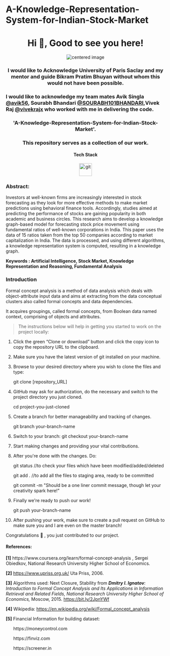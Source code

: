 # A-Knowledge-Representation-System-for-Indian-Stock-Market
<h1 align="center">Hi 👋, Good to see you here!</h1>  
<p align = "center">
    <img src="https://upload.wikimedia.org/wikipedia/commons/thumb/3/3d/Logo_Universit%C3%A9_Paris-Saclay.svg/768px-Logo_Universit%C3%A9_Paris-Saclay.svg.png?20161206130957" alt="centered image" />
</p>


<h3 align="center">I would like to Acknowledge University of Paris Saclay and my mentor and guide Bikram Pratim Bhuyan without whom this would not have been possible.</h3>

<h3>I would like to acknowledge my team mates Avik Singla <a href="https://github.com/avik56">@avik56</a>,
Sourabh Bhandari <a href="https://github.com/SOURABH101BHANDARI">@SOURABH101BHANDARI</a>,Vivek Raj <a href="https://github.com/vivekrajx">@vivekrajx</a> who worked with me in delivering the code.</h3><h3 align="center">'A-Knowledge-Representation-System-for-Indian-Stock-Market'. </h3>
<h3 align="center">This repository serves as a collection of our work.</h3>  
  
<h4 align="center">Tech Stack</h4>
<p align="center"><img src="https://www.vectorlogo.zone/logos/git-scm/git-scm-icon.svg" alt="git" width="40" height="40"/></p>

<h3>Abstract:</h3>
<p>Investors at well-known firms are increasingly interested in stock forecasting as they look 
for more effective methods to make market predictions using behavioral finance tools. Accordingly, 
studies aimed at predicting the performance of stocks are gaining popularity in both academic and 
business circles. This research aims to develop a knowledge graph-based model for forecasting stock 
price movement using fundamental ratios of well-known corporations in India. This paper uses the 
data of 15 ratios taken from the top 50 companies according to market capitalization in India. The 
data is processed, and using different algorithms, a knowledge representation system is computed, 
resulting in a knowledge graph. </p>
<b>Keywords : Artificial Intelligence, Stock Market, Knowledge Representation and Reasoning, Fundamental Analysis</b>
<h3>Introduction</h3>
<p>Formal concept analysis is a method of data analysis which deals with object-attribute input data and aims at extracting from the data conceptual clusters also called formal concepts and data dependencies.

It acquires groupings, called formal concepts, from Boolean data named context, comprising of objects and attributes.

</p>

> The instructions below will help in getting you started to work on the project locally:

1. Click the green “Clone or download” button and click the copy icon to copy the repository URL to the clipboard.

2.    Make sure you have the latest version of git installed on your machine.

3.  Browse to your desired directory where you wish to clone the files and type:
    
     git clone [repository_URL] 

4. GitHub may ask for authorization, do the necessary and switch to the project directory you just cloned.

    cd project-you-just-cloned

5. Create a branch for better manageability and tracking of changes.

    git branch your-branch-name

6. Switch to your branch: git checkout your-branch-name

7. Start making changes and providing your vital contributions.

8. After you're done with the changes. Do:

    git status //to check your files which have been modified/added/deleted
   
    git add . //to add all the files to staging area, ready to be committed 

    git commit -m "Should be a one liner commit message, though  let your creativity spark here!"
    
9. Finally we're ready to push our work! 
   
     git push your-branch-name

10. After pushing your work, make sure to create a pull request on GitHub to make sure you and I are even on the master branch! 

Congratulations 🎊 , you just contributed to our project.


<h4><b>References</b>:</h4>
<p>
<b>[1]</b>  https://www.coursera.org/learn/formal-concept-analysis , Sergei Obiedkov,
National Research University Higher School of Economics.
 
<b>[2]</b> https://www.upriss.org.uk/ Uta Priss, 2006.
<br>

<b>[3]</b> Algorithms used:
Next Closure, Stability from 
<em><b>Dmitry I. Ignatov</b>: Introduction to Formal Concept Analysis and Its Applications in Information Retrieval and Related Fields, National Research University Higher School of Economics,</em> Moscow, 2015. https://bit.ly/2JpnYWf
<br>

<b>[4]</b> Wikipedia: https://en.wikipedia.org/wiki/Formal_concept_analysis

<b>[5]</b> Financial Information for building dataset:
<br>
<div>
    <ol>https://moneycontrol.com</ol>
    <ol>https://finviz.com</ol>
     <ol>https://screener.in</ol>
</div>
</p>



